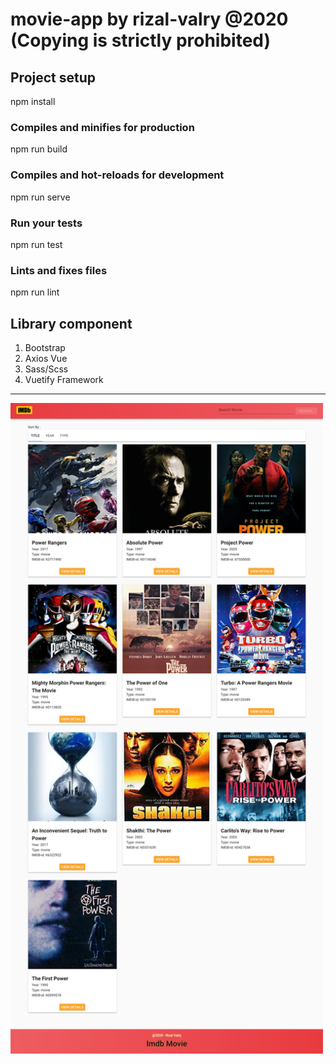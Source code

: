 # movie-app by rizal-valry @2020 (Copying is strictly prohibited)

## Project setup
npm install

### Compiles and minifies for production
npm run build

### Compiles and hot-reloads for development
npm run serve

### Run your tests
npm run test

### Lints and fixes files
npm run lint

## Library component 
<ol start="1">
<li>Bootstrap</li>
<li>Axios Vue</li>
<li>Sass/Scss</li>
<li>Vuetify Framework</li>
</ol>

<hr>
<img src="imdb-movie.png" width=500>